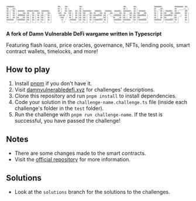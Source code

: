 ![](cover.png)

**A fork of Damn Vulnerable DeFi wargame written in Typescript**

Featuring flash loans, price oracles, governance, NFTs, lending pools, smart contract wallets, timelocks, and more!

## How to play

1. Install [pnpm](https://pnpm.io) if you don't have it.
2. Visit [damnvulnerabledefi.xyz](https://damnvulnerabledefi.xyz) for challenges' descriptions.
3. Clone this repository and run `pnpm install` to install dependencies.
4. Code your solution in the `challenge-name.challenge.ts` file (inside each challenge's folder in the `test` folder).
5. Run the challenge with `pnpm run challenge-name`. If the test is successful, you have passed the challenge!

## Notes

- There are some changes made to the smart contracts.
- Visit the [official repository](https://github.com/tinchoabbate/damn-vulnerable-defi/tree/v3.0.0) for more information.

## Solutions
- Look at the `solutions` branch for the solutions to the challenges.
